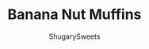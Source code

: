 ---
layout: ../../layouts/MarkdownPostLayout.astro
title: Banana Nut Muffins
author: ShugarySweets
pubDate: 2022-03-24
description: "Banana Nut Muffins are easy-to-make breakfast treats with a sweet moist crumb. A hint of cinnamon and crunchy walnuts add the perfect touch to a classic banana muffin."
image_url: https://www.shugarysweets.com/wp-content/uploads/2022/04/banana-nut-muffins-facebook.jpg
tags: ["Muffins","American"]
calories: 187
protein: 3
carbohydrates: 23
fats: 10
fiber: 1
ingredients: ["1 cup unsalted butter, softened","2 cups granulated sugar","4 large eggs","2 teaspoons vanilla extract","4 ripe bananas (about 2 cups mashed)","3 cups all-purpose flour","2 teaspoon baking soda","1 teaspoon kosher salt","1 teaspoon cinnamon","1 cup sour cream","1 ¼ cup chopped walnuts, divided"]
serves: 36
time: "33 minutes"
prepTime: "15 minutes"
instructions: ["Preheat oven to 350℉. Line regular sized muffin tin with paper liners or spray with baking spray. Set aside.","In a large mixing bowl, beat butter and sugar until fluffy. Add in eggs and vanilla and beat until well combined.","Add in bananas. Mix until creamy. Add in flour, baking soda, salt, and cinnamon. Stir just until combined. Fold in the sour cream until blended.","Fold in 1 cup chopped walnuts.","Using a medium sized cookie scoop, fill each well about 2/3rds full. Top each muffin with a few additional chopped walnuts.","Bake for 18-20 minutes or until the tops have lightly browned.","Remove from the oven and cool in the pan about 15 minutes, then remove and cool on wire rack."]
nutrition: ["187 calories","23 grams carbohydrates","38 milligrams cholesterol","10 grams fat","1 grams fiber","3 grams protein","4 grams saturated fat","116 milligrams sodium","13 grams sugar","0 grams trans fat","5 grams unsaturated fat"]
---